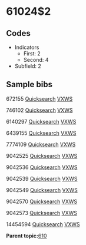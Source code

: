 # 61024$2

## Codes

-   Indicators
    -   First: 2
    -   Second: 4
-   Subfield: 2

## Sample bibs

672155 [Quicksearch](https://search.library.yale.edu/catalog/672155) [VXWS](http://prodorbis.library.yale.edu:7014/vxws/GetHoldingsService?bibId=672155)

746102 [Quicksearch](https://search.library.yale.edu/catalog/746102) [VXWS](http://prodorbis.library.yale.edu:7014/vxws/GetHoldingsService?bibId=746102)

6140297 [Quicksearch](https://search.library.yale.edu/catalog/6140297) [VXWS](http://prodorbis.library.yale.edu:7014/vxws/GetHoldingsService?bibId=6140297)

6439155 [Quicksearch](https://search.library.yale.edu/catalog/6439155) [VXWS](http://prodorbis.library.yale.edu:7014/vxws/GetHoldingsService?bibId=6439155)

7774109 [Quicksearch](https://search.library.yale.edu/catalog/7774109) [VXWS](http://prodorbis.library.yale.edu:7014/vxws/GetHoldingsService?bibId=7774109)

9042525 [Quicksearch](https://search.library.yale.edu/catalog/9042525) [VXWS](http://prodorbis.library.yale.edu:7014/vxws/GetHoldingsService?bibId=9042525)

9042536 [Quicksearch](https://search.library.yale.edu/catalog/9042536) [VXWS](http://prodorbis.library.yale.edu:7014/vxws/GetHoldingsService?bibId=9042536)

9042539 [Quicksearch](https://search.library.yale.edu/catalog/9042539) [VXWS](http://prodorbis.library.yale.edu:7014/vxws/GetHoldingsService?bibId=9042539)

9042549 [Quicksearch](https://search.library.yale.edu/catalog/9042549) [VXWS](http://prodorbis.library.yale.edu:7014/vxws/GetHoldingsService?bibId=9042549)

9042570 [Quicksearch](https://search.library.yale.edu/catalog/9042570) [VXWS](http://prodorbis.library.yale.edu:7014/vxws/GetHoldingsService?bibId=9042570)

9042573 [Quicksearch](https://search.library.yale.edu/catalog/9042573) [VXWS](http://prodorbis.library.yale.edu:7014/vxws/GetHoldingsService?bibId=9042573)

14454594 [Quicksearch](https://search.library.yale.edu/catalog/14454594) [VXWS](http://prodorbis.library.yale.edu:7014/vxws/GetHoldingsService?bibId=14454594)

**Parent topic:**[610](../../tags/610/610.md)

